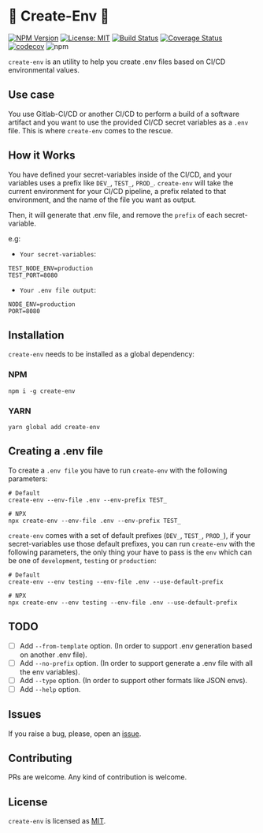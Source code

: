 # :rocket: Create-Env :rocket: 
[![NPM Version](https://img.shields.io/npm/v/create-env.svg?maxAge=2592000)](https://img.shields.io/npm/v/create-env.svg?maxAge=2592000) [![License: MIT](https://img.shields.io/badge/License-MIT-brightgreen.svg)](https://opensource.org/licenses/MIT)  [![Build Status](https://travis-ci.org/BlackBoxVision/create-env.svg?branch=master)](https://travis-ci.org/BlackBoxVision/create-env) [![Coverage Status](https://coveralls.io/repos/github/BlackBoxVision/create-env/badge.svg?branch=master)](https://coveralls.io/github/BlackBoxVision/create-env?branch=master) [![codecov](https://codecov.io/gh/BlackBoxVision/create-env/branch/master/graph/badge.svg)](https://codecov.io/gh/BlackBoxVision/create-env) 
![npm](https://img.shields.io/npm/dm/create-env.svg)


`create-env` is an utility to help you create .env files based on CI/CD environmental values. 

## Use case

You use Gitlab-CI/CD or another CI/CD to perform a build of a software artifact and you want to use the provided CI/CD secret variables as a `.env` file. This is where `create-env` comes to the rescue. 

## How it Works

You have defined your secret-variables inside of the CI/CD, and your variables uses a prefix like `DEV_`, `TEST_`, `PROD_`. `create-env` will take the current environment for your CI/CD pipeline, a prefix related to that environment, and the name of the file you want as output. 

Then, it will generate that .env file, and remove the `prefix` of each secret-variable.

e.g: 

- `Your secret-variables`:

```shell
TEST_NODE_ENV=production
TEST_PORT=8080
````

- `Your .env file output`:

```shell
NODE_ENV=production
PORT=8080
```

## Installation

`create-env` needs to be installed as a global dependency: 

### NPM

```shell
npm i -g create-env
```

### YARN

```shell
yarn global add create-env
```

## Creating a .env file

To create a `.env file` you have to run `create-env` with the following parameters:

```shell
# Default
create-env --env-file .env --env-prefix TEST_

# NPX
npx create-env --env-file .env --env-prefix TEST_
```

`create-env` comes with a set of default prefixes (`DEV_`, `TEST_`, `PROD_`), if your secret-variables use those default prefixes, you can run `create-env` with the following parameters, the only thing your have to pass is the `env` which can be one of `development`, `testing` or `production`:

```shell
# Default
create-env --env testing --env-file .env --use-default-prefix

# NPX
npx create-env --env testing --env-file .env --use-default-prefix
``` 

## TODO

- [ ] Add `--from-template` option. (In order to support .env generation based on another .env file).
- [ ] Add `--no-prefix` option. (In order to support generate a .env file with all the env variables).
- [ ] Add `--type` option. (In order to support other formats like JSON envs).
- [ ] Add `--help` option. 

## Issues

If you raise a bug, please, open an [issue](https://github.com/BlackBoxVision/create-env/issues).

## Contributing

PRs are welcome. Any kind of contribution is welcome. 

## License

`create-env` is licensed as [MIT](https://github.com/BlackBoxVision/create-env/blob/master/LICENSE).
